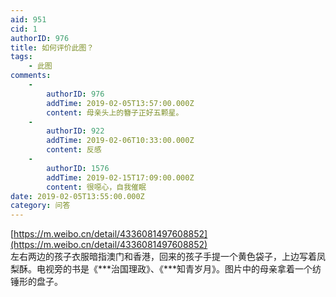 ```yaml
---
aid: 951
cid: 1
authorID: 976
title: 如何评价此图？
tags:
    - 此图
comments:
    -
        authorID: 976
        addTime: 2019-02-05T13:57:00.000Z
        content: 母亲头上的簪子正好五颗星。
    -
        authorID: 922
        addTime: 2019-02-06T10:33:00.000Z
        content: 反感
    -
        authorID: 1576
        addTime: 2019-02-15T17:09:00.000Z
        content: 很噁心，自我催眠
date: 2019-02-05T13:55:00.000Z
category: 问答
---
```


[https://m.weibo.cn/detail/4336081497608852](https://m.weibo.cn/detail/4336081497608852)  
左右两边的孩子衣服暗指澳门和香港，回来的孩子手提一个黄色袋子，上边写着凤梨酥。电视旁的书是《\*\*\*治国理政》、《\*\*\*知青岁月》。图片中的母亲拿着一个纺锤形的盘子。
